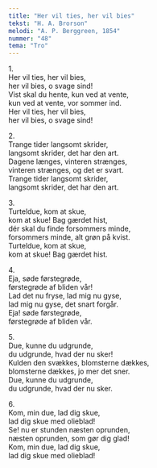 ```yaml
---
title: "Her vil ties, her vil bies"
tekst: "H. A. Brorson"
melodi: "A. P. Berggreen, 1854"
nummer: "48"
tema: "Tro"
---
```

1\.\
Her vil ties, her vil bies,<br>
her vil bies, o svage sind!<br>
Vist skal du hente, kun ved at vente,<br>
kun ved at vente, vor sommer ind.<br>
Her vil ties, her vil bies,<br>
her vil bies, o svage sind!<br>

2\.\
Trange tider langsomt skrider,<br>
langsomt skrider, det har den art.<br>
Dagene længes, vinteren strænges,<br>
vinteren strænges, og det er svart.<br>
Trange tider langsomt skrider,<br>
langsomt skrider, det har den art.<br>

3\.\
Turteldue, kom at skue,<br>
kom at skue! Bag gærdet hist,<br>
dér skal du finde forsommers minde,<br>
forsommers minde, alt grøn på kvist.<br>
Turteldue, kom at skue,<br>
kom at skue! Bag gærdet hist.<br>

4\.\
Eja, søde førstegrøde,<br>
førstegrøde af bliden vår!<br>
Lad det nu fryse, lad mig nu gyse,<br>
lad mig nu gyse, det snart forgår.<br>
Eja! søde førstegrøde,<br>
førstegrøde af bliden vår.<br>

5\.\
Due, kunne du udgrunde,<br>
du udgrunde, hvad der nu sker!<br>
Kulden den svækkes, blomsterne dækkes,<br>
blomsterne dækkes, jo mer det sner.<br>
Due, kunne du udgrunde,<br>
du udgrunde, hvad der nu sker.<br>

6\.\
Kom, min due, lad dig skue,<br>
lad dig skue med olieblad!<br>
Se! nu er stunden næsten oprunden,<br>
næsten oprunden, som gør dig glad!<br>
Kom, min due, lad dig skue,<br>
lad dig skue med olieblad!<br>
